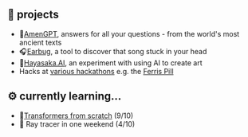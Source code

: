## 🚢 projects
- 📖[AmenGPT](https://prophet-gpt-frontend.vercel.app/), answers for all your questions - from the world's most ancient texts
- 🎧[Earbug](https://github.com/taziksh/earbug-frontend), a tool to discover that song stuck in your head
- 🎨[Hayasaka.AI](https://github.com/taziksh/hayasaka.ai), an experiment with using AI to create art
- Hacks at [various hackathons](https://devpost.com/ZKTKZ?ref_content=user-portfolio&ref_feature=portfolio&ref_medium=global-nav) e.g. the [Ferris Pill](https://docs.google.com/presentation/d/1GIAMRcWgxzK83_H5qgMXgtA3bRsL3RsACeOOnxkyEFA/edit##slide=id.g13d4e5f85a1_0_2111)

## ⚙️ currently learning...
- 🤖[Transformers from scratch](https://github.com/taziksh/MLAB-Transformers-From-Scratch) (9/10)
- 🪩 Ray tracer in one weekend (4/10)

<!--
**taziksh/taziksh** is a ✨ _special_ ✨ repository because its `README.md` (this file) appears on your GitHub profile.

## 🌱 I want to create real value.


<details><summary>Why I enrolled in UWaterloo Engineering Co-op. </summary>
<p>
Software lets you turn your ideas into products. 
  
- At Dropbase **(YC W20)**, I worked on a product with 25000+ installs and scaled it to support 25X concurrent usage
- At Unyte Health, my first job, I had to debug obscure SQL bugs on launch day while our team lead was away 
  
</p>
</details>  

<details><summary> I spent high school making prose, memes, and sticky notes. </summary>
<p>

I had the opportunity to be an executive at clubs that received **$8000** grants and were recognized as Ontario's Best High School Newspaper by the Toronto Star. As much as I enjoyed social work - holding doors at 8AM in the morning, wheeling a cart of food waste to school because my landlords wouldn't let us compost - creating large scale value requires more than intention. 
  
</p>
</details>

Here are some ideas to get you started:

- 🔭 I’m currently working on ...
- 🌱 I’m currently learning ...
- 👯 I’m looking to collaborate on ...
- 🤔 I’m looking for help with ...
- 💬 Ask me about ...
- 📫 How to reach me: ...
- 😄 Pronouns: ...
- ⚡ Fun fact: ...

-->
